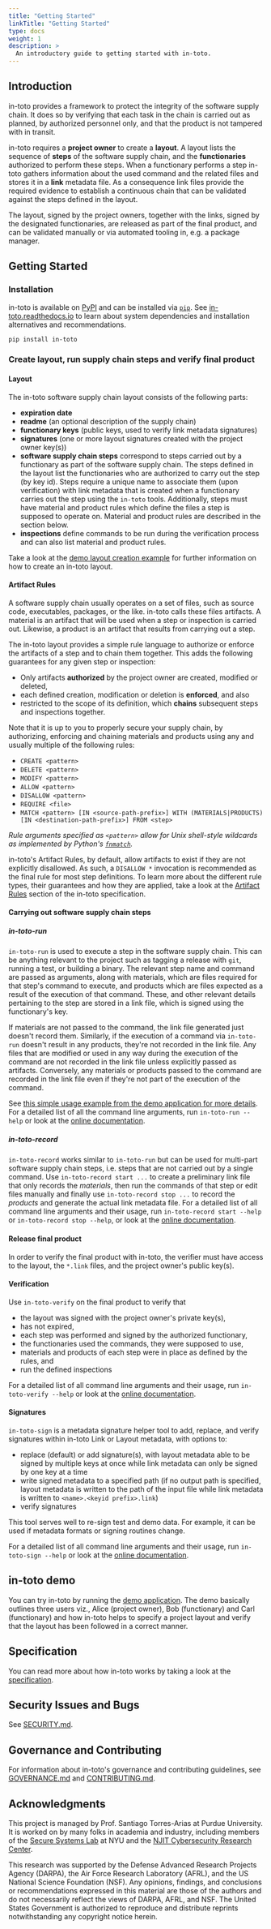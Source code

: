 ```yaml
---
title: "Getting Started"
linkTitle: "Getting Started"
type: docs
weight: 1
description: >
  An introductory guide to getting started with in-toto.
---
```


## Introduction

in-toto provides a framework to protect the integrity of the software supply chain. It does so by verifying that each task in the chain is carried out as planned, by authorized personnel only, and that the product is not tampered with in transit.

in-toto requires a **project owner** to create a **layout**. A layout lists the sequence of **steps** of the software supply chain, and the **functionaries** authorized to perform these steps.
When a functionary performs a step in-toto gathers information about the used command and the related files and stores it in a **link** metadata file. As a consequence link files provide the required evidence to establish a continuous chain that can be validated against the steps defined in the layout.

The layout, signed by the project owners, together with the links, signed by the designated functionaries, are released as part of the final product, and can be validated manually or via automated tooling in, e.g. a package manager.


## Getting Started

### Installation

in-toto is available on [PyPI](https://pypi.org/project/in-toto/) and can be
installed via [`pip`](https://pypi.org/project/pip/). See
[in-toto.readthedocs.io](https://in-toto.readthedocs.io/en/latest/installing.html)
to learn about system dependencies and installation alternatives and
recommendations.

```shell
pip install in-toto
```
### Create layout, run supply chain steps and verify final product

#### Layout

The in-toto software supply chain layout consists of the following parts:
 - **expiration date**
 - **readme** (an optional description of the supply chain)
 - **functionary keys** (public keys, used to verify link metadata signatures)
 - **signatures** (one or more layout signatures created with the project owner key(s))
 - **software supply chain steps**
   correspond to steps carried out by a functionary as part of the software supply chain. The steps defined in the layout list the functionaries who are authorized to carry out the step (by key id). Steps require a unique name to associate them (upon verification) with link metadata that is created when a functionary carries out the step using the `in-toto` tools. Additionally, steps must have material and product rules which define the files a step is supposed to operate on. Material and product rules are described in the section below.
 - **inspections** define commands to be run during the verification process and can also list material and product rules.

Take a look at the [demo layout creation example](https://in-toto.readthedocs.io/en/latest/layout-creation-example.html)
for further information on how to create an in-toto layout.



#### Artifact Rules
A software supply chain usually operates on a set of files, such as source code, executables, packages, or the like. in-toto calls these files artifacts. A material is an artifact that will be used when a step or inspection is carried out. Likewise, a product is an artifact that results from carrying out a step.

The in-toto layout provides a simple rule language to authorize or enforce the artifacts of a step and to chain them together. This adds the following guarantees for any given step or inspection:
- Only artifacts **authorized** by the project owner are created, modified or deleted,
- each defined creation, modification or deletion is **enforced**, and also
- restricted to the scope of its definition, which **chains** subsequent steps and inspections together.

Note that it is up to you to properly secure your supply chain, by authorizing, enforcing and chaining materials and products using any and usually multiple of the following rules:
- `CREATE <pattern>`
- `DELETE <pattern>`
- `MODIFY <pattern>`
- `ALLOW <pattern>`
- `DISALLOW <pattern>`
- `REQUIRE <file>`
- `MATCH <pattern> [IN <source-path-prefix>] WITH (MATERIALS|PRODUCTS) [IN <destination-path-prefix>] FROM <step>`

*Rule arguments specified as `<pattern>` allow for Unix shell-style wildcards as implemented by Python's [`fnmatch`](https://docs.python.org/3/library/fnmatch.html).*

in-toto's Artifact Rules, by default, allow artifacts to exist if they are not explicitly disallowed. As such, a `DISALLOW *` invocation is recommended as the final rule for most step definitions. To learn more about the different rule types, their guarantees and how they are applied, take a look at the [Artifact Rules](https://github.com/in-toto/docs/blob/master/in-toto-spec.md#433-artifact-rules) section of the in-toto specification.

#### Carrying out software supply chain steps

##### in-toto-run
`in-toto-run` is used to execute a step in the software supply chain. This can
be anything relevant to the project such as tagging a release with `git`,
running a test, or building a binary. The relevant step name and command are
passed as arguments, along with materials, which are files required for that
step's command to execute, and products which are files expected as a result
of the execution of that command. These, and other relevant details
pertaining to the step are stored in a link file, which is signed using the
functionary's key.

If materials are not passed to the command, the link file generated just
doesn't record them. Similarly, if the execution of a command via
`in-toto-run` doesn't result in any products, they're not recorded in the link
file. Any files that are modified or used in any way during the execution of
the command are not recorded in the link file unless explicitly passed as
artifacts. Conversely, any materials or products passed to the command are
recorded in the link file even if they're not part of the execution
of the command.

See [this simple usage example from the demo application
for more details](https://github.com/in-toto/demo).
For a detailed list of all the command line arguments, run `in-toto-run --help`
or look at the [online
documentation](https://in-toto.readthedocs.io/en/latest/command-line-tools/in-toto-run.html).

##### in-toto-record
`in-toto-record` works similar to `in-toto-run` but can be used for
multi-part software supply chain steps, i.e. steps that are not carried out
by a single command. Use `in-toto-record start ...` to create a
preliminary link file that only records the *materials*, then run the
commands of that step or edit files manually and finally use
`in-toto-record stop ...` to record the *products* and generate the actual
link metadata file. For a detailed list of all command line arguments and their usage,
run `in-toto-record start --help` or `in-toto-record stop --help`, or look at
the [online
documentation](https://in-toto.readthedocs.io/en/latest/command-line-tools/in-toto-record.html).

#### Release final product

In order to verify the final product with in-toto, the verifier must have access to the layout, the `*.link` files,
and the project owner's public key(s).

#### Verification
Use `in-toto-verify` on the final product to verify that
- the layout was signed with the project owner's private key(s),
- has not expired,
- each step was performed and signed by the authorized functionary,
- the functionaries used the commands, they were supposed to use,
- materials and products of each step were in place as defined by the rules, and
- run the defined inspections

For a detailed list of all command line arguments and their usage, run
`in-toto-verify --help` or look at the
[online
documentation](https://in-toto.readthedocs.io/en/latest/command-line-tools/in-toto-verify.html).

#### Signatures
`in-toto-sign` is a metadata signature helper tool to add, replace, and
verify signatures within in-toto Link or Layout metadata, with options to:
- replace (default) or add signature(s), with layout metadata able to be
signed by multiple keys at once while link metadata can only be signed by one key at a time
- write signed metadata to a specified path (if no output path is specified,
layout metadata is written to the path of the input file while link metadata
is written to `<name>.<keyid prefix>.link`)
- verify signatures

This tool serves well to re-sign test and demo data. For example, it can be used
if metadata formats or signing routines change.

For a detailed list of all command line arguments and their usage, run
`in-toto-sign --help` or look at the
[online
documentation](https://in-toto.readthedocs.io/en/latest/command-line-tools/in-toto-sign.html).


## in-toto demo
You can try in-toto by running the [demo application](https://github.com/in-toto/demo).
The demo basically outlines three users viz., Alice (project owner), Bob (functionary) and Carl (functionary) and how in-toto helps to specify a project layout and verify that the layout has been followed in a correct manner.

## Specification
You can read more about how in-toto works by taking a look at the
[specification](https://github.com/in-toto/docs/blob/master/in-toto-spec.md).


## Security Issues and Bugs
See [SECURITY.md](SECURITY.md).


## Governance and Contributing

 For information about in-toto's governance and contributing guidelines, see 
 [GOVERNANCE.md](GOVERNANCE.md) and [CONTRIBUTING.md](doc/source/CONTRIBUTING.md).

## Acknowledgments
This project is managed by Prof. Santiago Torres-Arias at Purdue University.
It is worked on by many folks in academia and industry, including members of
the [Secure Systems Lab](https://ssl.engineering.nyu.edu/) at NYU and the
[NJIT Cybersecurity Research Center](https://centers.njit.edu/cybersecurity).

This research was supported by the Defense Advanced Research Projects Agency
(DARPA), the Air Force Research Laboratory (AFRL), and the US National Science
Foundation (NSF). Any opinions, findings, and conclusions or recommendations
expressed in this material are those of the authors and do not necessarily
reflect the views of DARPA, AFRL, and NSF. The United States Government is
authorized to reproduce and distribute reprints notwithstanding any copyright
notice herein.